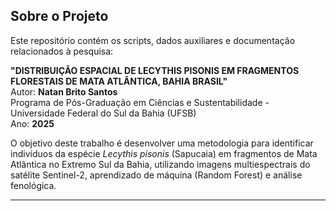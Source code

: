 ## Sobre o Projeto

Este repositório contém os scripts, dados auxiliares e documentação relacionados à pesquisa:

**"DISTRIBUIÇÃO ESPACIAL DE LECYTHIS PISONIS EM FRAGMENTOS FLORESTAIS DE MATA ATLÂNTICA, BAHIA BRASIL"**  
Autor: **Natan Brito Santos**  
Programa de Pós-Graduação em Ciências e Sustentabilidade - Universidade Federal do Sul da Bahia (UFSB)  
Ano: **2025**

O objetivo deste trabalho é desenvolver uma metodologia para identificar indivíduos da espécie *Lecythis pisonis* (Sapucaia) em fragmentos de Mata Atlântica no Extremo Sul da Bahia, utilizando imagens multiespectrais do satélite Sentinel-2, aprendizado de máquina (Random Forest) e análise fenológica.

---
